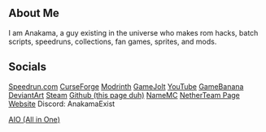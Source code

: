 ## About Me
I am Anakama, a guy existing in the universe who makes rom hacks, batch scripts, speedruns, collections, fan games, sprites, and mods.

## Socials
[Speedrun.com](https://speedrun.com/users/Anakama)
[CurseForge](https://www.curseforge.com/members/anakamathehedgehog/)
[Modrinth](https://modrinth.com/user/Anakama)
[GameJolt](http://gamejolt.com/@anakama)
[YouTube](https://www.youtube.com/@anakamaexist)
[GameBanana](https://gamebanana.com/members/2067027)
[DeviantArt](https://www.deviantart.com/belufatr)
[Steam](https://steamcommunity.com/id/AnakamaTheHedgehog/)
[Github (this page duh)](https://github.com/AnakamaTH)
[NameMC](https://namemc.com/profile/AnakamaTH.1)
[NetherTeam Page](https://mcnetherteam.github.io/)
[Website](https://anakamath.github.io)
Discord: AnakamaExist

[AIO (All in One)](https://anakamath.github.io/socials.html)
